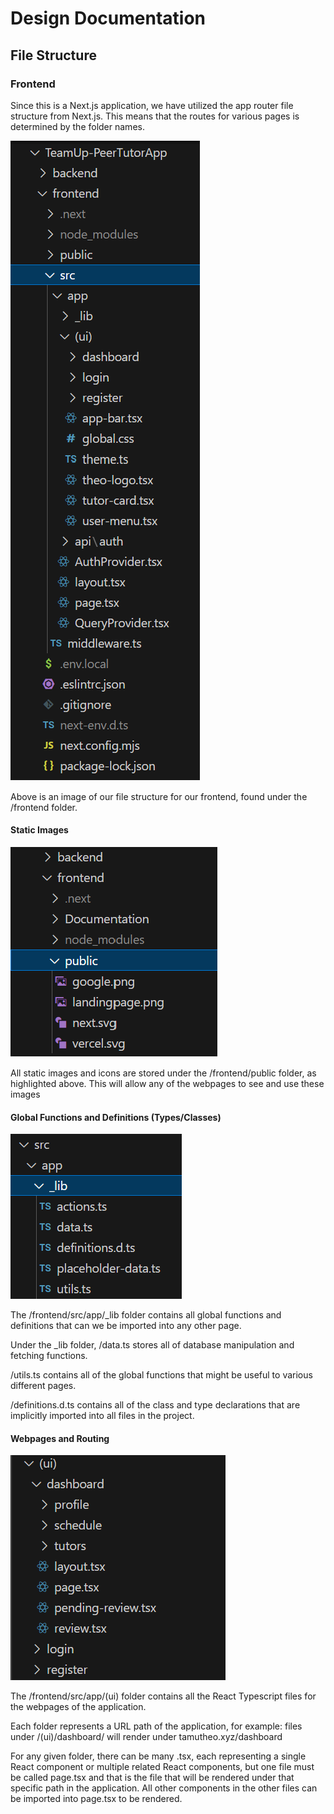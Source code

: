 # Design Documentation
## File Structure
### Frontend
Since this is a Next.js application, we have utilized the app router file structure from Next.js. This means that the routes for various pages is determined by the folder names. 

![File Structure shown by using image of file directory](fileStructure.png)

Above is an image of our file structure for our frontend, found under the /frontend folder.
#### Static Images
![File Structure with /frontend/public folder highlighted](publicFolder.png)

All static images and icons are stored under the /frontend/public folder, as highlighted above. This will allow any of the webpages to see and use these images

#### Global Functions and Definitions (Types/Classes)
![Files Structure with /frontend/src/app/_lib folder expanded](_lib.png)

The /frontend/src/app/_lib folder contains all global functions and definitions that can we be imported into any other page.

Under the _lib folder, /data.ts stores all of database manipulation and fetching functions.

/utils.ts contains all of the global functions that might be useful to various different pages.

/definitions.d.ts contains all of the class and type declarations that are implicitly imported into all files in the project.

#### Webpages and Routing
![File Structure with /frontend/src/app/(ui) folder expanded](routePaths.png)

The /frontend/src/app/(ui) folder contains all the React Typescript files for the webpages of the application.

Each folder represents a URL path of the application, for example: files under /(ui)/dashboard/ will render under tamutheo.xyz/dashboard 

For any given folder, there can be many .tsx, each representing a single React component or multiple related React components, but one file must be called page.tsx and that is the file that will be rendered under that specific path in the application. All other components in the other files can be imported into page.tsx to be rendered. 



